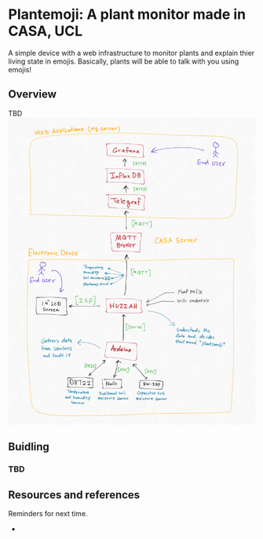 
# Plantemoji: A plant monitor made in CASA, UCL

A simple device with a web infrastructure to monitor plants and explain thier living state in emojis. Basically, plants will be able to talk with you using emojis!

## Overview

TBD
![System components overview](/Docs/System-mind-map.jpg)

## Buidling

### TBD

## Resources and references

Reminders for next time.

 - 
